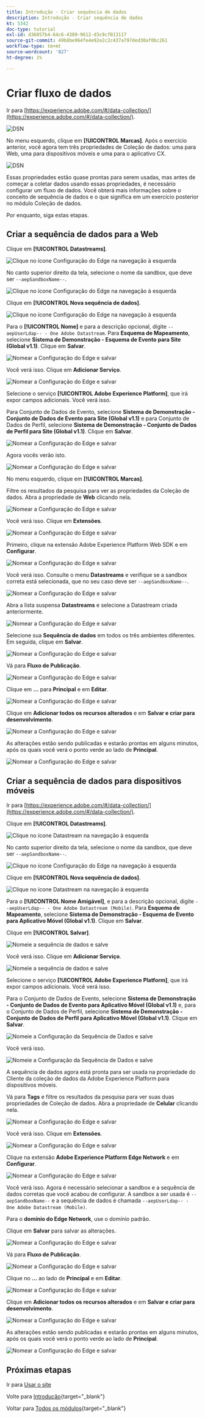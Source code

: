 ```yaml
---
title: Introdução - Criar sequência de dados
description: Introdução - Criar sequência de dados
kt: 5342
doc-type: tutorial
exl-id: d36057b4-64c6-4389-9612-d3c9cf013117
source-git-commit: 49b8be964fe4e92e2c2c437a797ded30af0bc261
workflow-type: tm+mt
source-wordcount: '827'
ht-degree: 1%

---
```


# Criar fluxo de dados

Ir para [https://experience.adobe.com/#/data-collection/](https://experience.adobe.com/#/data-collection/).

![DSN](./images/launchprop.png)

No menu esquerdo, clique em **[!UICONTROL Marcas]**. Após o exercício anterior, você agora tem três propriedades de Coleção de dados: uma para Web, uma para dispositivos móveis e uma para o aplicativo CX.

![DSN](./images/launchprop1.png)

Essas propriedades estão quase prontas para serem usadas, mas antes de começar a coletar dados usando essas propriedades, é necessário configurar um fluxo de dados. Você obterá mais informações sobre o conceito de sequência de dados e o que significa em um exercício posterior no módulo Coleção de dados.

Por enquanto, siga estas etapas.

## Criar a sequência de dados para a Web

Clique em **[!UICONTROL Datastreams]**.

![Clique no ícone Configuração do Edge na navegação à esquerda](./images/edgeconfig1a.png)

No canto superior direito da tela, selecione o nome da sandbox, que deve ser `--aepSandboxName--`.

![Clique no ícone Configuração do Edge na navegação à esquerda](./images/edgeconfig1b.png)

Clique em **[!UICONTROL Nova sequência de dados]**.

![Clique no ícone Configuração do Edge na navegação à esquerda](./images/edgeconfig1.png)

Para o **[!UICONTROL Nome]** e para a descrição opcional, digite `--aepUserLdap-- - One Adobe Datastream`. Para **Esquema de Mapeamento**, selecione **Sistema de Demonstração - Esquema de Evento para Site (Global v1.1)**. Clique em **Salvar**.

![Nomear a Configuração do Edge e salvar](./images/edgeconfig2.png)

Você verá isso. Clique em **Adicionar Serviço**.

![Nomear a Configuração do Edge e salvar](./images/edgeconfig3.png)

Selecione o serviço **[!UICONTROL Adobe Experience Platform]**, que irá expor campos adicionais. Você verá isso.

Para Conjunto de Dados de Evento, selecione **Sistema de Demonstração - Conjunto de Dados de Evento para Site (Global v1.1)** e para Conjunto de Dados de Perfil, selecione **Sistema de Demonstração - Conjunto de Dados de Perfil para Site (Global v1.1)**. Clique em **Salvar**.

![Nomear a Configuração do Edge e salvar](./images/edgeconfig4.png)

Agora vocês verão isto.

![Nomear a Configuração do Edge e salvar](./images/edgeconfig5.png)

No menu esquerdo, clique em **[!UICONTROL Marcas]**.

Filtre os resultados da pesquisa para ver as propriedades da Coleção de dados. Abra a propriedade de **Web** clicando nela.

![Nomear a Configuração do Edge e salvar](./images/edgeconfig10a.png)

Você verá isso. Clique em **Extensões**.

![Nomear a Configuração do Edge e salvar](./images/edgeconfig11.png)

Primeiro, clique na extensão Adobe Experience Platform Web SDK e em **Configurar**.

![Nomear a Configuração do Edge e salvar](./images/edgeconfig12.png)

Você verá isso. Consulte o menu **Datastreams** e verifique se a sandbox correta está selecionada, que no seu caso deve ser `--aepSandboxName--`.

![Nomear a Configuração do Edge e salvar](./images/edgeconfig12a.png)

Abra a lista suspensa **Datastreams** e selecione a Datastream criada anteriormente.

![Nomear a Configuração do Edge e salvar](./images/edgeconfig13.png)

Selecione sua **Sequência de dados** em todos os três ambientes diferentes. Em seguida, clique em **Salvar**.

![Nomear a Configuração do Edge e salvar](./images/edgeconfig14.png)

Vá para **Fluxo de Publicação**.

![Nomear a Configuração do Edge e salvar](./images/edgeconfig15.png)

Clique em **...** para **Principal** e em **Editar**.

![Nomear a Configuração do Edge e salvar](./images/edgeconfig16.png)

Clique em **Adicionar todos os recursos alterados** e em **Salvar e criar para desenvolvimento**.

![Nomear a Configuração do Edge e salvar](./images/edgeconfig17.png)

As alterações estão sendo publicadas e estarão prontas em alguns minutos, após os quais você verá o ponto verde ao lado de **Principal**.

![Nomear a Configuração do Edge e salvar](./images/edgeconfig17a.png)

## Criar a sequência de dados para dispositivos móveis

Ir para [https://experience.adobe.com/#/data-collection/](https://experience.adobe.com/#/data-collection/).

Clique em **[!UICONTROL Datastreams]**.

![Clique no ícone Datastream na navegação à esquerda](./images/edgeconfig1a.png)

No canto superior direito da tela, selecione o nome da sandbox, que deve ser `--aepSandboxName--`.

![Clique no ícone Configuração do Edge na navegação à esquerda](./images/edgeconfig1b.png)

Clique em **[!UICONTROL Nova sequência de dados]**.

![Clique no ícone Datastream na navegação à esquerda](./images/edgeconfig1.png)

Para o **[!UICONTROL Nome Amigável]**, e para a descrição opcional, digite `--aepUserLdap-- - One Adobe Datastream (Mobile)`. Para **Esquema de Mapeamento**, selecione **Sistema de Demonstração - Esquema de Evento para Aplicativo Móvel (Global v1.1)**. Clique em **Salvar**.

Clique em **[!UICONTROL Salvar]**.

![Nomeie a sequência de dados e salve](./images/edgeconfig2m.png)

Você verá isso. Clique em **Adicionar Serviço**.

![Nomeie a sequência de dados e salve](./images/edgeconfig3m.png)

Selecione o serviço **[!UICONTROL Adobe Experience Platform]**, que irá expor campos adicionais. Você verá isso.

Para o Conjunto de Dados de Evento, selecione **Sistema de Demonstração - Conjunto de Dados de Evento para Aplicativo Móvel (Global v1.1)** e, para o Conjunto de Dados de Perfil, selecione **Sistema de Demonstração - Conjunto de Dados de Perfil para Aplicativo Móvel (Global v1.1)**. Clique em **Salvar**.

![Nomeie a Configuração da Sequência de Dados e salve](./images/edgeconfig4m.png)

Você verá isso.

![Nomeie a Configuração da Sequência de Dados e salve](./images/edgeconfig5m.png)

A sequência de dados agora está pronta para ser usada na propriedade do Cliente da coleção de dados da Adobe Experience Platform para dispositivos móveis.

Vá para **Tags** e filtre os resultados da pesquisa para ver suas duas propriedades de Coleção de dados. Abra a propriedade de **Celular** clicando nela.

![Nomear a Configuração do Edge e salvar](./images/edgeconfig10am.png)

Você verá isso. Clique em **Extensões**.

![Nomear a Configuração do Edge e salvar](./images/edgeconfig11m.png)

Clique na extensão **Adobe Experience Platform Edge Network** e em **Configurar**.

![Nomear a Configuração do Edge e salvar](./images/edgeconfig12m.png)

Você verá isso. Agora é necessário selecionar a sandbox e a sequência de dados corretas que você acabou de configurar. A sandbox a ser usada é `--aepSandboxName--` e a sequência de dados é chamada `--aepUserLdap-- - One Adobe Datastream (Mobile)`.

Para o **domínio do Edge Network**, use o domínio padrão.

Clique em **Salvar** para salvar as alterações.

![Nomear a Configuração do Edge e salvar](./images/edgeconfig13m.png)

Vá para **Fluxo de Publicação**.

![Nomear a Configuração do Edge e salvar](./images/edgeconfig15m.png)

Clique no **...** ao lado de **Principal** e em **Editar**.

![Nomear a Configuração do Edge e salvar](./images/edgeconfig16m.png)

Clique em **Adicionar todos os recursos alterados** e em **Salvar e criar para desenvolvimento**.

![Nomear a Configuração do Edge e salvar](./images/edgeconfig17m.png)

As alterações estão sendo publicadas e estarão prontas em alguns minutos, após os quais você verá o ponto verde ao lado de **Principal**.

![Nomear a Configuração do Edge e salvar](./images/edgeconfig17ma.png)

## Próximas etapas

Ir para [Usar o site](./ex4.md)

Volte para [Introdução](./getting-started.md){target="_blank"}

Voltar para [Todos os módulos](./../../../overview.md){target="_blank"}